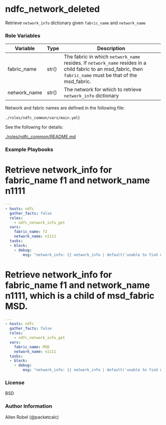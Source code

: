 # ndfc_network_deleted

Retrieve ``network_info`` dictionary given ``fabric_name`` and ``network_name``

### Role Variables

Variable        | Type  | Description
----------------|-------|----------------------------------------
fabric_name     | str() | The fabric in which ``network_name`` resides.  If ``network_name`` resides in a child fabric to an msd_fabric, then ``fabric_name`` must be that of the msd_fabric.
network_name    | str() | The network for which to retrieve ``network_info`` dictionary

Network and fabric names are defined in the following file:

``./roles/ndfc_common/vars/main.yml``)

See the following for details:

[./roles/ndfc_common/README.md](https://github.com/allenrobel/ndfc-roles/tree/master/roles/ndfc_common/README.md)


### Example Playbooks

# Retrieve network_info for fabric_name f1 and network_name n1111

```yaml
---
- hosts: ndfc
  gather_facts: false
  roles:
    - ndfc_network_info_get
  vars:
    fabric_name: f2
    network_name: n1111
  tasks:
  - block:
    - debug:
        msg: "network_info: {{ network_info | default('unable to find network. Check network_name.', true) }}"
```

# Retrieve network_info for fabric_name f1 and network_name n1111, which is a child of msd_fabric MSD.

```yaml
---
- hosts: ndfc
  gather_facts: false
  roles:
    - ndfc_network_info_get
  vars:
    fabric_name: MSD
    network_name: n1111
  tasks:
  - block:
    - debug:
        msg: "network_info: {{ network_info | default('unable to find network. Check network_name.', true) }}"
```

### License

BSD

### Author Information

Allen Robel (@packetcalc)
